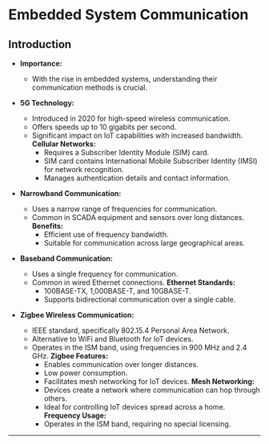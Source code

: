 # Embedded System Communication

## Introduction

- **Importance:**
	- With the rise in embedded systems, understanding their communication methods is crucial.
- **5G Technology:**
	- Introduced in 2020 for high-speed wireless communication.
	- Offers speeds up to 10 gigabits per second.
	- Significant impact on IoT capabilities with increased bandwidth.
		**Cellular Networks:**
		- Requires a Subscriber Identity Module (SIM) card.
		- SIM card contains International Mobile Subscriber Identity (IMSI) for network recognition.
		- Manages authentication details and contact information.

- **Narrowband Communication:**
	- Uses a narrow range of frequencies for communication.
	- Common in SCADA equipment and sensors over long distances.
		**Benefits:**
		- Efficient use of frequency bandwidth.
		- Suitable for communication across large geographical areas.

- **Baseband Communication:**
	- Uses a single frequency for communication.
	- Common in wired Ethernet connections.
		**Ethernet Standards:**
		- 100BASE-TX, 1,000BASE-T, and 10GBASE-T.
		- Supports bidirectional communication over a single cable.

- **Zigbee Wireless Communication:**
	- IEEE standard, specifically 802.15.4 Personal Area Network.
	- Alternative to WiFi and Bluetooth for IoT devices.
	- Operates in the ISM band, using frequencies in 900 MHz and 2.4 GHz.
		**Zigbee Features:**
		-  Enables communication over longer distances.
		- Low power consumption.
		- Facilitates mesh networking for IoT devices.
		**Mesh Networking:**
		- Devices create a network where communication can hop through others.
		- Ideal for controlling IoT devices spread across a home.
		**Frequency Usage:**
		- Operates in the ISM band, requiring no special licensing.

---
